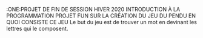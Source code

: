:ONE:PROJET DE FIN DE SESSION HIVER 2020 INTRODUCTION À LA PROGRAMMATION
PROJET FUN SUR LA CRÉATION DU JEU DU PENDU
EN QUOI CONSISTE CE JEU
Le but du jeu est de trouver un mot en devinant les lettres qui le composent.
